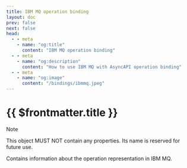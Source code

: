 ```yaml
---
title: IBM MQ operation binding
layout: doc
prev: false
next: false
head:
  - - meta
    - name: "og:title"
      content: "IBM MQ operation binding"
  - - meta
    - name: "og:description"
      content: "How to use IBM MQ with AsyncAPI operation binding"
  - - meta
    - name: "og:image"
      content: "/bindings/ibmmq.jpeg"
---
```


# {{ $frontmatter.title }}

> [!NOTE]
> This object MUST NOT contain any properties. Its name is reserved for future use.

Contains information about the operation representation in IBM MQ.